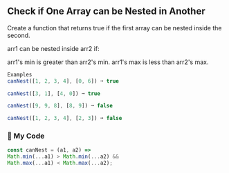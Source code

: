 ## Check if One Array can be Nested in Another
Create a function that returns true if the first array can be nested inside the second.

arr1 can be nested inside arr2 if:

arr1's min is greater than arr2's min.
arr1's max is less than arr2's max.
```js
Examples
canNest([1, 2, 3, 4], [0, 6]) ➞ true

canNest([3, 1], [4, 0]) ➞ true

canNest([9, 9, 8], [8, 9]) ➞ false

canNest([1, 2, 3, 4], [2, 3]) ➞ false
```
### :fork_and_knife: My Code
```js
const canNest = (a1, a2) =>
Math.min(...a1) > Math.min(...a2) &&
Math.max(...a1) < Math.max(...a2);
```

